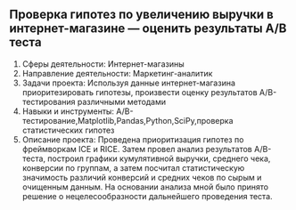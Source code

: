 ## Проверка гипотез по увеличению выручки в интернет-магазине — оценить результаты A/B теста
1. Сферы деятельности: Интернет-магазины
2. Направление деятельности: Маркетинг-аналитик
3. Задачи проекта: Используя данные интернет-магазина приоритезировать гипотезы, произвести оценку результатов A/B-тестирования различными методами
4. Навыки и инструменты: A/B-тестирование,Matplotlib,Pandas,Python,SciPy,проверка статистических гипотез
5. Описание проекта: Проведена приоритизация гипотез по фреймворкам ICE и RICE. Затем провел анализ
результатов A/B-теста, построил графики кумулятивной выручки, среднего чека,
конверсии по группам, а затем посчитал статистическую значимость различий конверсий
и средних чеков по сырым и очищенным данным. На основании анализа мной было
принято решение о нецелесообразности дальнейшего проведения теста.
